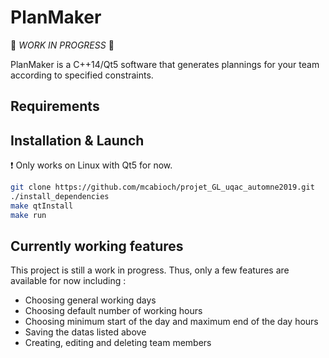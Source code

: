 # PlanMaker

🔨 *WORK IN PROGRESS* 🔨

PlanMaker is a C++14/Qt5 software that generates plannings for your team according to specified constraints.

## Requirements


## Installation & Launch
❗ Only works on Linux with Qt5 for now.
```bash
git clone https://github.com/mcabioch/projet_GL_uqac_automne2019.git
./install_dependencies
make qtInstall
make run
```

## Currently working features

This project is still a work in progress. Thus, only a few features are available for now including : 
- Choosing general working days
- Choosing default number of working hours
- Choosing minimum start of the day and maximum end of the day hours
- Saving the datas listed above
- Creating, editing and deleting team members
